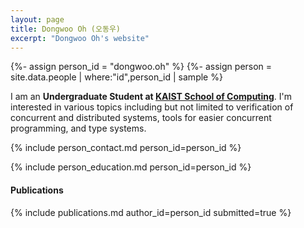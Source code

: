 ```yaml
---
layout: page
title: Dongwoo Oh (오동우)
excerpt: "Dongwoo Oh's website"
---
```


{%- assign person_id = "dongwoo.oh" %}
{%- assign person = site.data.people | where:"id",person_id | sample %}


I am an **Undergraduate Student at [KAIST School of Computing](https://cs.kaist.ac.kr)**.
I'm interested in various topics including but not limited to verification of
concurrent and distributed systems, tools for easier concurrent programming,
and type systems.

{% include person_contact.md person_id=person_id %}

{% include person_education.md person_id=person_id %}


#### Publications

{% include publications.md author_id=person_id submitted=true %}

